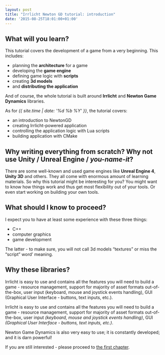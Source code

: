 ```yaml
---
layout: post
title: "Irrlicht Newton GD tutorial: introduction"
date: '2015-08-25T18:01:00+01:00'
---
```


## What will you learn?

This tutorial covers the development of a game from a very beginning. This includes:

* planning the **architecture** for a game
* developing the **game engine**
* defining game logic with **scripts**
* creating **3d models**
* and **distributing the application**

And of course, the whole tutorial is built around **Irrlicht** and **Newton Game Dynamics** libraries.

As for *{{ site.time | date: '%d %b %Y' }}*, the tutorial covers:

* an introduction to NewtonGD
* creating Irrlicht-powered application
* controlling the application logic with Lua scripts
* building application with CMake

## Why writing everything from scratch? Why not use Unity / Unreal Engine / *you-name-it*?

There are some well-known and used game engines like **Unreal Engine 4**, **Unity 3D** and others. They all come with enormous amount of learning materials. So why this tutorial might be interesting for you? You might want to know how things work and thus get most flexibility out of your tools. Or even start working on building your own tools.

## What should I know to proceed?

I expect you to have at least some experience with these three things:

* C++
* computer graphics
* game development

The latter - to make sure, you will not call 3d models “textures” or miss the “script” word’ meaning.

## Why these libraries?

Irrlicht is easy to use and contains all the features you will need to build a game - resource management, support for majority of asset formats out-of-the-box, user input (keyboard, mouse and joystick events handling), GUI (Graphical User Interface - buttons, text inputs, etc.).

Irrlicht is easy to use and contains all the features you will need to build a game - resource management, support for majority of
asset formats out-of-the-box, user input *(keyboard, mouse and joystick events handling)*, GUI
*(Graphical User Interface - buttons, text inputs, etc.)*.

Newton Game Dynamics is also very easy to use; it is constantly developed; and it is darn powerful!

If you are still interested - please proceed to
<a href="/{% post_url irrlicht-newton-tutorials/2015-08-26-application-architecture %}" class="btn btn-success">the first chapter</a>.
